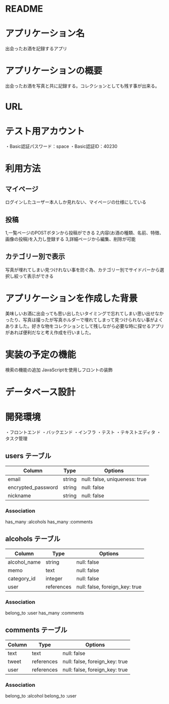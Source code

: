 # README

# アプリケーション名
出会ったお酒を記録するアプリ

# アプリケーションの概要
出会ったお酒を写真と共に記録する。コレクションとしても残す事が出来る。

# URL

# テスト用アカウント
・Basic認証パスワード：space
・Basic認証ID：40230

# 利用方法
## マイページ
ログインしたユーザー本人しか見れない、マイページの仕様にしている
## 投稿
1,一覧ページのPOSTボタンから投稿ができる
2,内容(お酒の種類、名前、特徴、画像の投稿)を入力し登録する
3,詳細ページから編集、削除が可能
## カテゴリー別で表示
写真が埋れてしまい見つけれない事を防ぐ為、カテゴリー別でサイドバーから選択し絞って表示ができる

# アプリケーションを作成した背景
美味しいお酒に出会っても思い出したいタイミングで忘れてしまい思い出せなかったり、写真は撮ったが写真ホルダーで埋れてしまって見つけられない事がよくありました。好きな物をコレクションとして残しながら必要な時に探せるアプリがあれば便利だなと考え作成を行いました。

# 実装の予定の機能
検索の機能の追加
JavaScriptを使用しフロントの装飾

# データベース設計

# 開発環境
・フロントエンド
・バックエンド
・インフラ
・テスト
・テキストエディタ
・タスク管理


## users テーブル

| Column             | Type   | Options                       |
| ------------------ | ------ | ----------------------------- |
| email              | string | null: false, uniqueness: true |
| encrypted_password | string | null: false                   |
| nickname           | string | null: false                   |

### Association
has_many :alcohols
has_many :comments

## alcohols テーブル

| Column         | Type       | Options                        |
| -------------- | ---------- | ------------------------------ |
| alcohol_name   | string     | null: false                    |
| memo           | text       | null: false                    |
| category_id    | integer    | null: false                    |
| user           | references | null: false, foreign_key: true |

### Association
belong_to :user
has_many :comments

## comments テーブル

| Column     | Type       | Options                        |
| ---------- | ---------- | ------------------------------ |
| text       | text       | null: false                    |
| tweet      | references | null: false, foreign_key: true |
| user       | references | null: false, foreign_key: true |

### Association
belong_to :alcohol
belong_to :user